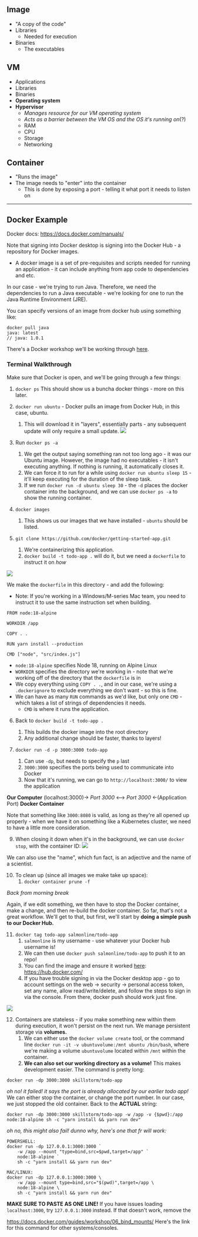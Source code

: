 ## Image
 - "A copy of the code"
 - Libraries
	 - Needed for execution
 - Binaries
	 - The executables

## VM
 - Applications
 - Libraries
 - Binaries
 - **Operating system**
 - **Hypervisor**
	 - *Manages resource for our VM operating system*
	 - *Acts as a barrier between the VM OS and the OS it's running on*(?)
	 - RAM
	 - CPU
	 - Storage
	 - Networking

## Container
 - "Runs the image"
 - The image needs to "enter" into the container
	 - This is done by exposing a port - telling it what port it needs to listen on

---

## Docker Example

Docker docs: https://docs.docker.com/manuals/

Note that signing into Docker desktop is signing into the Docker Hub - a repository for Docker images.
 - A docker image is a set of pre-requisites and scripts needed for running an application - it can include anything from app code to dependencies and etc.

In our case - we're trying to run Java. Therefore, we need the dependencies to run a Java executable - we're looking for one to run the Java Runtime Environment (JRE). 

You can specify versions of an image from docker hub using something like:
```
docker pull java
java: latest
// java: 1.0.1
```

There's a Docker workshop we'll be working through [here](https://docs.docker.com/guides/workshop/).

### Terminal Walkthrough
Make sure that Docker is open, and we'll be going through a few things:

1. `docker ps`
This should show us a buncha docker things - more on this later.

2. `docker run ubuntu` - Docker pulls an image from Docker Hub, in this case, ubuntu.
	1. This will download it in "layers", essentially parts - any subsequent update will only require a small update.
![](../Images/Pasted%20image%2020240813102201.png)

3. Run `docker ps -a`
	1. We get the output saying something ran not too long ago - it was our Ubuntu image. However, the image had no executables - it isn't executing anything. If nothing is running, it automatically closes it.
	2. We can force it to run for a while using `docker run ubuntu sleep 15` - it'll keep executing for the duration of the sleep task.
	3. If we run `docker run -d ubuntu sleep 30` - the `-d` places the docker container into the background, and we can use `docker ps -a` to show the running container.

4. `docker images`
	1. This shows us our images that we have installed - `ubuntu` should be listed.

5. `git clone https://github.com/docker/getting-started-app.git`
	1. We're containerizing this application. 
	2. `docker build -t todo-app .` will do it, but we need a `dockerfile` to instruct it on *how*

![](../Images/Pasted%20image%2020240813103105.png)

We make the `dockerfile` in this directory - and add the following:
 - Note: If you're working in a Windows/M-series Mac team, you need to instruct it to use the same instruction set when building.

```
FROM node:18-alpine

WORKDIR /app

COPY . .

RUN yarn install --production

CMD ["node", "src/index.js"]
```

 - `node:18-alpine` specifies Node 18, running on Alpine Linux
 - `WORKDIR` specifies the directory we're working in - note that we're working off of the directory that the `dockerfile` is in
 - We copy everything using `COPY . .`, and in our case, we're using a `.dockerignore` to exclude everything we don't want - so this is fine.
 - We can have as many `RUN` commands as we'd like, but only one `CMD` - which takes a list of strings of dependencies it needs.
	 - `CMD` is where it runs the application.

6. Back to `docker build -t todo-app .`
	1. This builds the docker image into the root directory
	2. Any additional change should be faster, thanks to layers!

8. `docker run -d -p 3000:3000 todo-app`
	1. Can use `-dp`, but needs to specify the `p` last
	2. `3000:3000` specifies the ports being used to communicate into Docker
	3. Now that it's running, we can go to `http://localhost:3000/` to view the application


**Our Computer** (localhost:3000)-> *Port 3000* <--> *Port 3000* <-(Application Port) **Docker Container**

Note that something like `3000:8080` is valid, as long as they're all opened up properly - when we have it on something like a Kubernetes cluster, we need to have a little more consideration.

9. When closing it down when it's in the background, we can use `docker stop`, with the container ID:
![](../Images/Pasted%20image%2020240813105409.png)

We can also use the "name", which fun fact, is an adjective and the name of a scientist.

10. To clean up (since all images we make take up space):
	1. `docker container prune -f`

*Back from morning break*

Again, if we edit something, we then have to stop the Docker container, make a change, and then re-build the docker container. So far, that's not a great workflow. We'll get to that, but first, we'll start by **doing a simple push to our Docker Hub.**

11. `docker tag todo-app salmonline/todo-app`
	1. `salmonline` is my username - use whatever your Docker hub username is!
	2. We can then use `docker push salmonline/todo-app` to push it to an repo!
	3. You can find the image and ensure it worked [here](https://hub.docker.com/): https://hub.docker.com/
	4. If you have trouble signing in via the Docker desktop app - go to account settings on the web -> security -> personal access token, set any name, allow read/write/delete, and follow the steps to sign in via the console. From there, docker push should work just fine.

![](../Images/Pasted%20image%2020240813112126.png)

12. Containers are stateless - if you make something new within them during execution, it won't persist on the next run. We manage persistent storage via **volumes.**
	1. We can either use the `docker volume create` tool, or the command line `docker run -it -v ubuntuvolume:/mnt ubuntu /bin/bash`, where we're making a volume `ubuntuvolume` located within `/mnt` within the container.
	2. **We can also set our working directory as a volume!** This makes development easier. The command is pretty long:

```
docker run -dp 3000:3000 skillstorm/todo-app
```
*oh no! it failed! it says the port is already allocated by our earlier todo app!*
We can either stop the container, or change the port number. In our case, we just stopped the old container. Back to the **ACTUAL** string:

```
docker run -dp 3000:3000 skillstorm/todo-app -w /app -v {$pwd}:/app node:18-alpine sh -c "yarn install && yarn run dev"
```
*oh no, this might also fail! dunno why, here's one that fr will work:*

```
POWERSHELL:
docker run -dp 127.0.0.1:3000:3000 `
    -w /app --mount "type=bind,src=$pwd,target=/app" `
    node:18-alpine `
    sh -c "yarn install && yarn run dev"

MAC/LINUX:
docker run -dp 127.0.0.1:3000:3000 \
    -w /app --mount type=bind,src="$(pwd)",target=/app \
    node:18-alpine \
    sh -c "yarn install && yarn run dev"
```
**MAKE SURE TO PASTE AS ONE LINE!**
If you have issues loading `localhost:3000`, try `127.0.0.1:3000` instead. If that doesn't work, remove the 

https://docs.docker.com/guides/workshop/06_bind_mounts/ 
Here's the link for this command for other systems/consoles.

